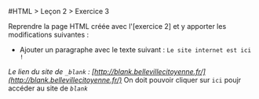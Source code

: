 #HTML > Leçon 2 > Exercice 3

Reprendre la page HTML créée avec l'[exercice 2] et y apporter les modifications suivantes :
* Ajouter un paragraphe avec le texte suivant : `Le site internet est ici !`

_Le lien du site de `_blank` : [http://blank.bellevillecitoyenne.fr/](http://blank.bellevillecitoyenne.fr/)_
On doit pouvoir cliquer sur `ici` poujr accéder au site de _`blank`_
